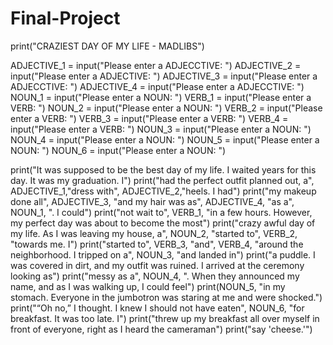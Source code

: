 # Final-Project


print("CRAZIEST DAY OF MY LIFE - MADLIBS")


ADJECTIVE_1 = input("Please enter a ADJECCTIVE: ")
ADJECTIVE_2 = input("Please enter a ADJECTIVE: ")
ADJECTIVE_3 = input("Please enter a ADJECCTIVE: ")
ADJECTIVE_4 = input("Please enter a ADJECCTIVE: ")
NOUN_1 = input("Please enter a NOUN: ")
VERB_1 = input("Please enter a VERB: ")
NOUN_2 = input("Please enter a NOUN: ")
VERB_2 = input("Please enter a VERB: ")
VERB_3 = input("Please enter a VERB: ")
VERB_4 = input("Please enter a VERB: ")
NOUN_3 = input("Please enter a NOUN: ")
NOUN_4 = input("Please enter a NOUN: ")
NOUN_5 = input("Please enter a NOUN: ")
NOUN_6 = input("Please enter a NOUN: ")



print("It was supposed to be the best day of my life. I waited years for this day. It was my graduation. I")
print("had the perfect outfit planned out, a", ADJECTIVE_1,"dress with", ADJECTIVE_2,"heels. I had")
print("my makeup done all", ADJECTIVE_3, "and my hair was as", ADJECTIVE_4, "as a", NOUN_1, ". I could")
print("not wait to", VERB_1, "in a few hours. However, my perfect day was about to become the most")
print("crazy awful day of my life. As I was leaving my house, a", NOUN_2, "started to", VERB_2, "towards me. I")
print("started to", VERB_3, "and", VERB_4, "around the neighborhood. I tripped on a", NOUN_3, "and landed in")
print("a puddle. I was covered in dirt, and my outfit was ruined. I arrived at the ceremony looking as")
print("messy as a", NOUN_4, ". When they announced my name, and as I was walking up, I could feel")
print(NOUN_5, "in my stomach. Everyone in the jumbotron was staring at me and were shocked.")
print("“Oh no,” I thought. I knew I should not have eaten", NOUN_6, "for breakfast. It was too late. I")
print("threw up my breakfast all over myself in front of everyone, right as I heard the cameraman")
print("say 'cheese.'")
